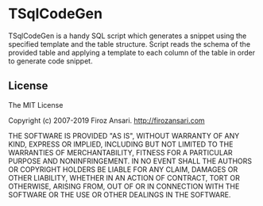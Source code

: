 # TSqlCodeGen

TSqlCodeGen is a handy SQL script which generates a snippet using the specified template and the table structure. Script reads the schema of the provided table and applying a template to each column of the table in order to generate code snippet.


## License
The MIT License

Copyright (c) 2007-2019 Firoz Ansari. http://firozansari.com

THE SOFTWARE IS PROVIDED "AS IS", WITHOUT WARRANTY OF ANY KIND, EXPRESS OR
IMPLIED, INCLUDING BUT NOT LIMITED TO THE WARRANTIES OF MERCHANTABILITY,
FITNESS FOR A PARTICULAR PURPOSE AND NONINFRINGEMENT. IN NO EVENT SHALL THE
AUTHORS OR COPYRIGHT HOLDERS BE LIABLE FOR ANY CLAIM, DAMAGES OR OTHER
LIABILITY, WHETHER IN AN ACTION OF CONTRACT, TORT OR OTHERWISE, ARISING FROM,
OUT OF OR IN CONNECTION WITH THE SOFTWARE OR THE USE OR OTHER DEALINGS IN
THE SOFTWARE.
